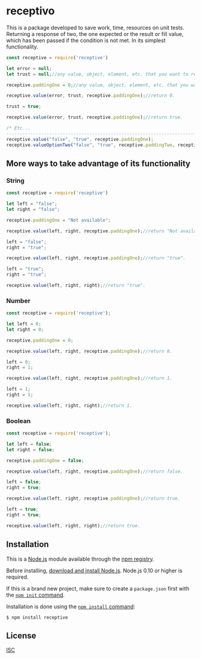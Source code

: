 # receptivo

This is a package developed to save work, time, resources on unit tests. Returning a response of two, the one expected or the result or fill value, which has been passed if the condition is not met. In its simplest functionality.

```js
const receptive = require('receptive')

let error = null;
let trust = null;//any value, object, element, etc. that you want to return if the error condition is not met.

receptive.paddingOne = 0;//any value, object, element, etc. that you want to return if the error condition is met. The default value is only set once unless you want to change it.

receptive.value(error, trust, receptive.paddingOne);//return 0.

trust = true;

receptive.value(error, trust, receptive.paddingOne);//return true.

/* Etc...
-------------------------------------------------------------------------------*/
receptive.value("false", "true", receptive.paddingOne);
receptive.valueOptionTwo("false", "true", receptive.paddingTwo, receptive.paddingThree)
```

## More ways to take advantage of its functionality

### String

```js
const receptive = require('receptive')

let left = "false";
let right = "false";

receptive.paddingOne = "Not available";

receptive.value(left, right, receptive.paddingOne);//return "Not available".

left = "false";
right = "true";

receptive.value(left, right, receptive.paddingOne);//return "true".

left = "true";
right = "true";

receptive.value(left, right, right);//return "true".
```

### Number

```js
const receptive = require('receptive');

let left = 0;
let right = 0;

receptive.paddingOne = 0;

receptive.value(left, right, receptive.paddingOne);//return 0.

left = 0;
right = 1;

receptive.value(left, right, receptive.paddingOne);//return 1.

left = 1;
right = 1;

receptive.value(left, right, right);//return 1.
```

### Boolean

```js
const receptive = require('receptive');

let left = false;
let right = false;

receptive.paddingOne = false;

receptive.value(left, right, receptive.paddingOne);//return false.

left = false;
right = true;

receptive.value(left, right, receptive.paddingOne);//return true.

left = true;
right = true;

receptive.value(left, right, right);//return true.
```

## Installation

This is a [Node.js](https://nodejs.org/en/) module available through the
[npm registry](https://www.npmjs.com/).

Before installing, [download and install Node.js](https://nodejs.org/en/download/).
Node.js 0.10 or higher is required.

If this is a brand new project, make sure to create a `package.json` first with
the [`npm init` command](https://docs.npmjs.com/creating-a-package-json-file).

Installation is done using the
[`npm install` command](https://docs.npmjs.com/getting-started/installing-npm-packages-locally):

```console
$ npm install receptive
```

## License

  [ISC](LICENSE)
